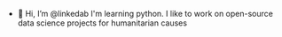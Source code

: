 - 👋 Hi, I’m @linkedab
I'm learning python.
I like to work on open-source data science projects for humanitarian causes
